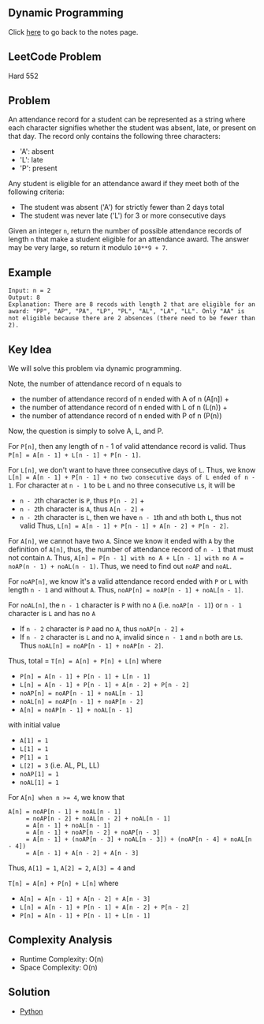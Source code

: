 ## Dynamic Programming
Click [here](../../dynamic_programming/notes.md) to go back to the notes page.

## LeetCode Problem
Hard 552

## Problem
An attendance record for a student can be represented as a string where each character signifies whether the student was absent, late, or present on that day. The record only contains the following three characters:
- 'A': absent
- 'L': late
- 'P': present

Any student is eligible for an attendance award if they meet both of the following criteria:
- The student was absent ('A') for strictly fewer than 2 days total
- The student was never late ('L') for 3 or more consecutive days

Given an integer `n`, return the number of possible attendance records of length `n` that make a student eligible for an attendance award. The answer may be very large, so return it modulo `10**9 + 7`.
 
## Example
```
Input: n = 2
Output: 8
Explanation: There are 8 recods with length 2 that are eligible for an award: "PP", "AP", "PA", "LP", "PL", "AL", "LA", "LL". Only "AA" is not eligible because there are 2 absences (there need to be fewer than 2).
```

## Key Idea
We will solve this problem via dynamic programming.

Note, the number of attendance record of n equals to
- the number of attendance record of n ended with A of n (A[n]) +
- the number of attendance record of n ended with L of n (L(n)) +
- the number of attendance record of n ended with P of n (P(n))

Now, the question is simply to solve A, L, and P.

For `P[n]`, then any length of n - 1 of valid attendance record is valid. Thus `P[n] = A[n - 1] + L[n - 1] + P[n - 1]`.

For `L[n]`, we don't want to have three consecutive days of `L`. Thus, we know `L[n] = A[n - 1] + P[n - 1] + no two consecutive days of L ended of n - 1`. For character at `n - 1` to be `L` and no three consecutive `L`s, it will be
- `n - 2`th character is `P`, thus `P[n - 2]` +
- `n - 2`th character is `A`, thus `A[n - 2]` +
- `n - 2`th character is `L`, then we have `n - 1`th and `n`th both `L`, thus not valid
Thus, `L[n] = A[n - 1] + P[n - 1] + A[n - 2] + P[n - 2]`.

For `A[n]`, we cannot have two `A`. Since we know it ended with `A` by the definition of `A[n]`, thus, the number of attendance record of `n - 1` that must not contain `A`. Thus, `A[n] = P[n - 1] with no A + L[n - 1] with no A = noAP(n - 1) + noAL(n - 1)`. Thus, we need to find out `noAP` and `noAL`.

For `noAP[n]`, we know it's a valid attendance record ended with `P` or `L` with length `n - 1` and without `A`. Thus, `noAP[n] = noAP[n - 1] + noAL[n - 1]`.

For `noAL[n]`, the `n - 1` character is `P` with no `A` (i.e. `noAP[n - 1]`) or `n - 1` character is `L` and has no `A`
- If `n - 2` character is `P` aad no `A`, thus `noAP[n - 2]` +
- If `n - 2` character is `L` and no `A`, invalid since `n - 1` and `n` both are `L`s.
Thus `noAL[n] = noAP[n - 1] + noAP[n - 2]`.

Thus, total = `T[n] = A[n] + P[n] + L[n]` where
- `P[n] = A[n - 1] + P[n - 1] + L[n - 1]`
- `L[n] = A[n - 1] + P[n - 1] + A[n - 2] + P[n - 2]`
- `noAP[n] = noAP[n - 1] + noAL[n - 1]`
- `noAL[n] = noAP[n - 1] + noAP[n - 2]`
- `A[n] = noAP[n - 1] + noAL[n - 1]`

with initial value
- `A[1] = 1`
- `L[1] = 1`
- `P[1] = 1`
- `L[2] = 3` (i.e. AL, PL, LL)
- `noAP[1] = 1`
- `noAL[1] = 1`

For `A[n] when n >= 4`, we know that
```
A[n] = noAP[n - 1] + noAL[n - 1]
     = noAP[n - 2] + noAL[n - 2] + noAL[n - 1]
     = A[n - 1] + noAL[n - 1]
     = A[n - 1] + noAP[n - 2] + noAP[n - 3]
     = A[n - 1] + (noAP[n - 3] + noAL[n - 3]) + (noAP[n - 4] + noAL[n - 4])
     = A[n - 1] + A[n - 2] + A[n - 3]
``` 

Thus, `A[1] = 1`, `A[2] = 2`, `A[3] = 4`
and 

`T[n] = A[n] + P[n] + L[n]` where
- `A[n] = A[n - 1] + A[n - 2] + A[n - 3]`
- `L[n] = A[n - 1] + P[n - 1] + A[n - 2] + P[n - 2]`
- `P[n] = A[n - 1] + P[n - 1] + L[n - 1]`

## Complexity Analysis
- Runtime Complexity: O(n)
- Space Complexity: O(n)

## Solution
- [Python](./solution.py)